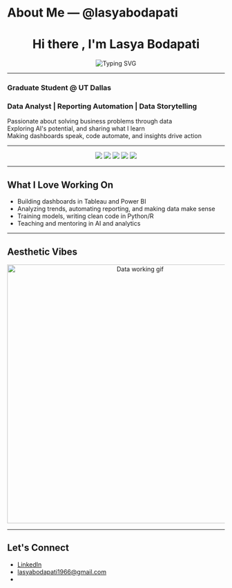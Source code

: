 # About Me — @lasyabodapati

<h1 align="center">Hi there , I'm Lasya Bodapati</h1>

<p align="center">
  <img src="https://readme-typing-svg.demolab.com?font=Roboto+Mono&weight=500&size=24&pause=1000&color=2F74C0&center=true&vCenter=true&width=435&lines=Data+Analyst+%7C+Storyteller+%7C+AI+Explorer;Turning+data+into+real+business+impact+%F0%9F%92%AB" alt="Typing SVG" />
</p>

---

###  Graduate Student @ UT Dallas  
### Data Analyst | Reporting Automation | Data Storytelling  
Passionate about solving business problems through data  
Exploring AI's potential, and sharing what I learn  
Making dashboards speak, code automate, and insights drive action  

---

<p align="center">
  <img src="https://img.shields.io/badge/Data%20Analyst-%23009688.svg?style=for-the-badge&logo=data&logoColor=white"/>
  <img src="https://img.shields.io/badge/Business%20Analytics-%23007ACC.svg?style=for-the-badge&logo=tableau&logoColor=white"/>
  <img src="https://img.shields.io/badge/Python-%2314354C.svg?style=for-the-badge&logo=python&logoColor=white"/>
  <img src="https://img.shields.io/badge/SQL-%2300758F.svg?style=for-the-badge&logo=postgresql&logoColor=white"/>
  <img src="https://img.shields.io/badge/Power%20BI-F2C811?style=for-the-badge&logo=powerbi&logoColor=black" />
</p>

---

## What I Love Working On
- Building dashboards in Tableau and Power BI  
- Analyzing trends, automating reporting, and making data make sense  
- Training models, writing clean code in Python/R  
- Teaching and mentoring in AI and analytics  

---

## Aesthetic Vibes

<p align="center">
  <img src="https://media.giphy.com/media/f3iwJFOVOwuy7K6FFw/giphy.gif" width="600" alt="Data working gif">
</p>

---

## Let's Connect

- [LinkedIn](https://www.linkedin.com/in/your-profile)  
- lasyabodapati1966@gmail.com  
-  


